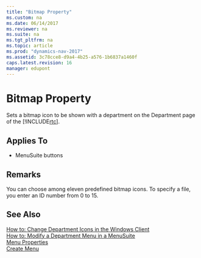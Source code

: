 ```yaml
---
title: "Bitmap Property"
ms.custom: na
ms.date: 06/14/2017
ms.reviewer: na
ms.suite: na
ms.tgt_pltfrm: na
ms.topic: article
ms.prod: "dynamics-nav-2017"
ms.assetid: 3c78cce8-d9a4-4b25-a576-1b6837a1460f
caps.latest.revision: 16
manager: edupont
---
```

# Bitmap Property
Sets a bitmap icon to be shown with a department on the Department page of the [!INCLUDE[rtc](../includes/rtc_md.md)].  

## Applies To  

-   MenuSuite buttons  

## Remarks  
 You can choose among eleven predefined bitmap icons. To specify a file, you enter an ID number from 0 to 15.  

## See Also  
 [How to: Change Department Icons in the Windows Client](How-to--Change-Department-Icons-in-the-Windows-Client.md)   
 [How to: Modify a Department Menu in a MenuSuite](How-to--Modify-a-Department-Menu-in-a-MenuSuite.md)   
 [Menu Properties](devenv-$-S_2490-Menu-Properties-$-.md)   
 [Create Menu](uiref/-$-S_2420-Create-Menu-$-.md)
